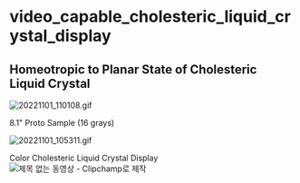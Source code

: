 # video_capable_cholesteric_liquid_crystal_display


## Homeotropic to Planar State of Cholesteric Liquid Crystal  

![20221101_110108.gif](https://user-images.githubusercontent.com/40909985/199142478-7b0ed98f-5509-4938-97dc-6efab0d52ec9.gif)

8.1" Proto Sample (16 grays)

![20221101_105311.gif](https://user-images.githubusercontent.com/40909985/199141875-0e013368-6500-497b-9d42-9139f12055af.gif)  

Color Cholesteric Liquid Crystal Display  
![제목 없는 동영상 - Clipchamp로 제작](https://user-images.githubusercontent.com/40909985/199143835-8d5168cf-49a7-424a-8a3d-2f24e29f3aa5.gif)
